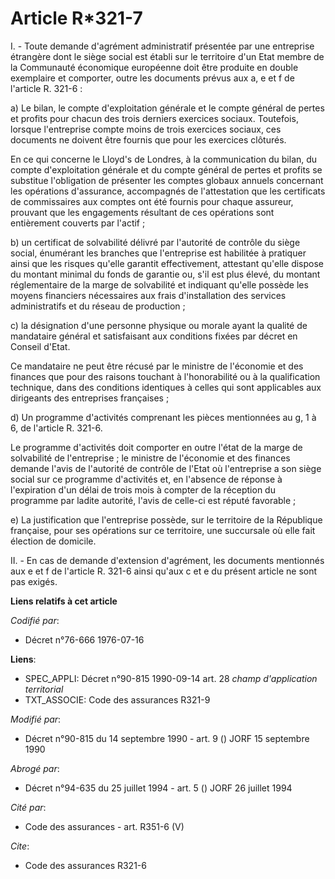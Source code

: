 # Article R*321-7

I. - Toute demande d'agrément administratif présentée par une entreprise étrangère dont le siège social est établi sur le
territoire d'un Etat membre de la Communauté économique européenne doit être produite en double exemplaire et comporter,
outre les documents prévus aux a, e et f de l'article R. 321-6 :

a) Le bilan, le compte d'exploitation générale et le compte général de pertes et profits pour chacun des trois derniers
exercices sociaux. Toutefois, lorsque l'entreprise compte moins de trois exercices sociaux, ces documents ne doivent être
fournis que pour les exercices clôturés.

En ce qui concerne le Lloyd's de Londres, à la communication du bilan, du compte d'exploitation générale et du compte général
de pertes et profits se substitue l'obligation de présenter les comptes globaux annuels concernant les opérations
d'assurance, accompagnés de l'attestation que les certificats de commissaires aux comptes ont été fournis pour chaque
assureur, prouvant que les engagements résultant de ces opérations sont entièrement couverts par l'actif ;

b) un certificat de solvabilité délivré par l'autorité de contrôle du siège social, énumérant les branches que l'entreprise
est habilitée à pratiquer ainsi que les risques qu'elle garantit effectivement, attestant qu'elle dispose du montant minimal
du fonds de garantie ou, s'il est plus élevé, du montant réglementaire de la marge de solvabilité et indiquant qu'elle
possède les moyens financiers nécessaires aux frais d'installation des services administratifs et du réseau de production ;

c) la désignation d'une personne physique ou morale ayant la qualité de mandataire général et satisfaisant aux conditions
fixées par décret en Conseil d'Etat.

Ce mandataire ne peut être récusé par le ministre de l'économie et des finances que pour des raisons touchant à
l'honorabilité ou à la qualification technique, dans des conditions identiques à celles qui sont applicables aux dirigeants
des entreprises françaises ;

d) Un programme d'activités comprenant les pièces mentionnées au g, 1 à 6, de l'article R. 321-6.

Le programme d'activités doit comporter en outre l'état de la marge de solvabilité de l'entreprise ; le ministre de
l'économie et des finances demande l'avis de l'autorité de contrôle de l'Etat où l'entreprise a son siège social sur ce
programme d'activités et, en l'absence de réponse à l'expiration d'un délai de trois mois à compter de la réception du
programme par ladite autorité, l'avis de celle-ci est réputé favorable ;

e) La justification que l'entreprise possède, sur le territoire de la République française, pour ses opérations sur ce
territoire, une succursale où elle fait élection de domicile.

II. - En cas de demande d'extension d'agrément, les documents mentionnés aux e et f de l'article R. 321-6 ainsi qu'aux c et e
du présent article ne sont pas exigés.

**Liens relatifs à cet article**

_Codifié par_:

  - Décret n°76-666 1976-07-16

**Liens**:

  - SPEC_APPLI: Décret n°90-815 1990-09-14 art. 28 *champ d'application territorial*
  - TXT_ASSOCIE: Code des assurances R321-9

_Modifié par_:

  - Décret n°90-815 du 14 septembre 1990 - art. 9 () JORF 15 septembre 1990

_Abrogé par_:

  - Décret n°94-635 du 25 juillet 1994 - art. 5 () JORF 26 juillet 1994

_Cité par_:

  - Code des assurances - art. R351-6 (V)

_Cite_:

  - Code des assurances R321-6
